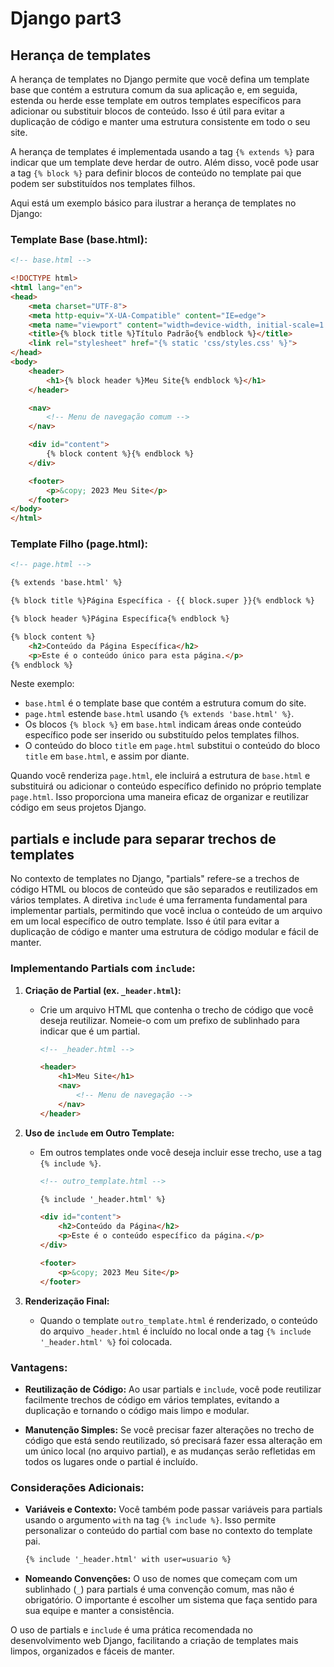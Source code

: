# Django part3

## Herança de templates

A herança de templates no Django permite que você defina um template base que contém a estrutura comum da sua aplicação e, em seguida, estenda ou herde esse template em outros templates específicos para adicionar ou substituir blocos de conteúdo. Isso é útil para evitar a duplicação de código e manter uma estrutura consistente em todo o seu site.

A herança de templates é implementada usando a tag `{% extends %}` para indicar que um template deve herdar de outro. Além disso, você pode usar a tag `{% block %}` para definir blocos de conteúdo no template pai que podem ser substituídos nos templates filhos.

Aqui está um exemplo básico para ilustrar a herança de templates no Django:

### Template Base (base.html):

```html
<!-- base.html -->

<!DOCTYPE html>
<html lang="en">
<head>
    <meta charset="UTF-8">
    <meta http-equiv="X-UA-Compatible" content="IE=edge">
    <meta name="viewport" content="width=device-width, initial-scale=1.0">
    <title>{% block title %}Título Padrão{% endblock %}</title>
    <link rel="stylesheet" href="{% static 'css/styles.css' %}">
</head>
<body>
    <header>
        <h1>{% block header %}Meu Site{% endblock %}</h1>
    </header>

    <nav>
        <!-- Menu de navegação comum -->
    </nav>

    <div id="content">
        {% block content %}{% endblock %}
    </div>

    <footer>
        <p>&copy; 2023 Meu Site</p>
    </footer>
</body>
</html>
```

### Template Filho (page.html):

```html
<!-- page.html -->

{% extends 'base.html' %}

{% block title %}Página Específica - {{ block.super }}{% endblock %}

{% block header %}Página Específica{% endblock %}

{% block content %}
    <h2>Conteúdo da Página Específica</h2>
    <p>Este é o conteúdo único para esta página.</p>
{% endblock %}
```

Neste exemplo:

- `base.html` é o template base que contém a estrutura comum do site.
- `page.html` estende `base.html` usando `{% extends 'base.html' %}`.
- Os blocos `{% block %}` em `base.html` indicam áreas onde conteúdo específico pode ser inserido ou substituído pelos templates filhos.
- O conteúdo do bloco `title` em `page.html` substitui o conteúdo do bloco `title` em `base.html`, e assim por diante.

Quando você renderiza `page.html`, ele incluirá a estrutura de `base.html` e substituirá ou adicionar o conteúdo específico definido no próprio template `page.html`. Isso proporciona uma maneira eficaz de organizar e reutilizar código em seus projetos Django.

## partials e include para separar trechos de templates

No contexto de templates no Django, "partials" refere-se a trechos de código HTML ou blocos de conteúdo que são separados e reutilizados em vários templates. A diretiva `include` é uma ferramenta fundamental para implementar partials, permitindo que você inclua o conteúdo de um arquivo em um local específico de outro template. Isso é útil para evitar a duplicação de código e manter uma estrutura de código modular e fácil de manter.

### Implementando Partials com `include`:

1. **Criação de Partial (ex. `_header.html`):**
   - Crie um arquivo HTML que contenha o trecho de código que você deseja reutilizar. Nomeie-o com um prefixo de sublinhado para indicar que é um partial.

     ```html
     <!-- _header.html -->

     <header>
         <h1>Meu Site</h1>
         <nav>
             <!-- Menu de navegação -->
         </nav>
     </header>
     ```

2. **Uso de `include` em Outro Template:**
   - Em outros templates onde você deseja incluir esse trecho, use a tag `{% include %}`.

     ```html
     <!-- outro_template.html -->

     {% include '_header.html' %}

     <div id="content">
         <h2>Conteúdo da Página</h2>
         <p>Este é o conteúdo específico da página.</p>
     </div>

     <footer>
         <p>&copy; 2023 Meu Site</p>
     </footer>
     ```

3. **Renderização Final:**
   - Quando o template `outro_template.html` é renderizado, o conteúdo do arquivo `_header.html` é incluído no local onde a tag `{% include '_header.html' %}` foi colocada.

### Vantagens:

- **Reutilização de Código:** Ao usar partials e `include`, você pode reutilizar facilmente trechos de código em vários templates, evitando a duplicação e tornando o código mais limpo e modular.

- **Manutenção Simples:** Se você precisar fazer alterações no trecho de código que está sendo reutilizado, só precisará fazer essa alteração em um único local (no arquivo partial), e as mudanças serão refletidas em todos os lugares onde o partial é incluído.

### Considerações Adicionais:

- **Variáveis e Contexto:** Você também pode passar variáveis para partials usando o argumento `with` na tag `{% include %}`. Isso permite personalizar o conteúdo do partial com base no contexto do template pai.

   ```html
   {% include '_header.html' with user=usuario %}
   ```

- **Nomeando Convenções:** O uso de nomes que começam com um sublinhado (`_`) para partials é uma convenção comum, mas não é obrigatório. O importante é escolher um sistema que faça sentido para sua equipe e manter a consistência.

O uso de partials e `include` é uma prática recomendada no desenvolvimento web Django, facilitando a criação de templates mais limpos, organizados e fáceis de manter.
